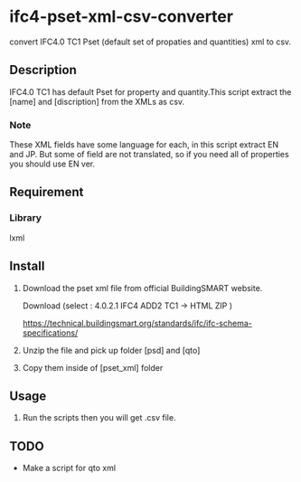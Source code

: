 # ifc4-pset-xml-csv-converter

convert IFC4.0 TC1 Pset (default set of propaties and quantities) xml to csv.

## Description

IFC4.0 TC1 has default Pset for property and quantity.This script extract the [name] and [discription] from the XMLs as csv.

### Note

These XML fields have some language for each, in this script extract EN and JP. But some of field are not translated, so if you need all of properties you should use EN ver.

## Requirement

### Library

lxml

## Install

1. Download the pset xml file from official BuildingSMART website.

    Download (select : 4.0.2.1 IFC4 ADD2 TC1 -> HTML ZIP ) 

    https://technical.buildingsmart.org/standards/ifc/ifc-schema-specifications/

1. Unzip the file and pick up folder [psd] and [qto]

1. Copy them inside of [pset_xml] folder

## Usage

1. Run the scripts then you will get .csv file.

## TODO

- Make a script for qto xml